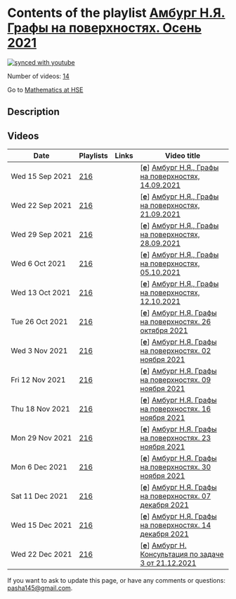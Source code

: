 # Contents of the playlist [Амбург Н.Я. Графы на поверхностях. Осень 2021](https://www.youtube.com/playlist?list=PLq3E5oubNNoAydwj7nSP8OY6N_AFWDWB6)

[![synced with youtube](https://img.shields.io/github/last-commit/mathphysschool/mathphysschool.github.io/autoupdate1?label=synced%20with%20youtube)](https://github.com/mathphysschool/mathphysschool.github.io/commits/autoupdate1)

Number of videos: [14](#videos)

Go to [Mathematics at HSE](../README.md)

## Description



## Videos

|Date|Playlists|Links|Video title|
|---|---|---|---|
| Wed&nbsp;15&nbsp;Sep&nbsp;2021 | [216](../playlists/216 "Амбург Н.Я. Графы на поверхностях. Осень 2021") |  | [[**e**](https://studio.youtube.com/video/XnJ0DtFtmLE/edit "Edit")] [Амбург Н.Я., Графы на поверхностях, 14.09.2021](https://www.youtube.com/watch?v=XnJ0DtFtmLE&list=PLq3E5oubNNoAydwj7nSP8OY6N_AFWDWB6) |
| Wed&nbsp;22&nbsp;Sep&nbsp;2021 | [216](../playlists/216 "Амбург Н.Я. Графы на поверхностях. Осень 2021") |  | [[**e**](https://studio.youtube.com/video/G4x1bStzhfs/edit "Edit")] [Амбург Н.Я., Графы на поверхностях, 21.09.2021](https://www.youtube.com/watch?v=G4x1bStzhfs&list=PLq3E5oubNNoAydwj7nSP8OY6N_AFWDWB6) |
| Wed&nbsp;29&nbsp;Sep&nbsp;2021 | [216](../playlists/216 "Амбург Н.Я. Графы на поверхностях. Осень 2021") |  | [[**e**](https://studio.youtube.com/video/HuFZYfL2hqs/edit "Edit")] [Амбург Н.Я., Графы на поверхностях, 28.09.2021](https://www.youtube.com/watch?v=HuFZYfL2hqs&list=PLq3E5oubNNoAydwj7nSP8OY6N_AFWDWB6) |
| Wed&nbsp;6&nbsp;Oct&nbsp;2021 | [216](../playlists/216 "Амбург Н.Я. Графы на поверхностях. Осень 2021") |  | [[**e**](https://studio.youtube.com/video/j_uwwpdFdd4/edit "Edit")] [Амбург Н.Я., Графы на поверхностях, 05.10.2021](https://www.youtube.com/watch?v=j_uwwpdFdd4&list=PLq3E5oubNNoAydwj7nSP8OY6N_AFWDWB6) |
| Wed&nbsp;13&nbsp;Oct&nbsp;2021 | [216](../playlists/216 "Амбург Н.Я. Графы на поверхностях. Осень 2021") |  | [[**e**](https://studio.youtube.com/video/Og_yqpwvi8Q/edit "Edit")] [Амбург Н.Я., Графы на поверхностях, 12.10.2021](https://www.youtube.com/watch?v=Og_yqpwvi8Q&list=PLq3E5oubNNoAydwj7nSP8OY6N_AFWDWB6) |
| Tue&nbsp;26&nbsp;Oct&nbsp;2021 | [216](../playlists/216 "Амбург Н.Я. Графы на поверхностях. Осень 2021") |  | [[**e**](https://studio.youtube.com/video/EWhNF7ldZi4/edit "Edit")] [Амбург Н.Я. Графы на поверхностях. 26 октября 2021](https://www.youtube.com/watch?v=EWhNF7ldZi4&list=PLq3E5oubNNoAydwj7nSP8OY6N_AFWDWB6) |
| Wed&nbsp;3&nbsp;Nov&nbsp;2021 | [216](../playlists/216 "Амбург Н.Я. Графы на поверхностях. Осень 2021") |  | [[**e**](https://studio.youtube.com/video/gCDQBWvOAqY/edit "Edit")] [Амбург Н.Я. Графы на поверхностях. 02 ноября 2021](https://www.youtube.com/watch?v=gCDQBWvOAqY&list=PLq3E5oubNNoAydwj7nSP8OY6N_AFWDWB6) |
| Fri&nbsp;12&nbsp;Nov&nbsp;2021 | [216](../playlists/216 "Амбург Н.Я. Графы на поверхностях. Осень 2021") |  | [[**e**](https://studio.youtube.com/video/pTBmiwpAOmY/edit "Edit")] [Амбург Н.Я. Графы на поверхностях. 09 ноября 2021](https://www.youtube.com/watch?v=pTBmiwpAOmY&list=PLq3E5oubNNoAydwj7nSP8OY6N_AFWDWB6) |
| Thu&nbsp;18&nbsp;Nov&nbsp;2021 | [216](../playlists/216 "Амбург Н.Я. Графы на поверхностях. Осень 2021") |  | [[**e**](https://studio.youtube.com/video/jmStn9OvVM8/edit "Edit")] [Амбург Н.Я. Графы на поверхностях. 16 ноября 2021](https://www.youtube.com/watch?v=jmStn9OvVM8&list=PLq3E5oubNNoAydwj7nSP8OY6N_AFWDWB6) |
| Mon&nbsp;29&nbsp;Nov&nbsp;2021 | [216](../playlists/216 "Амбург Н.Я. Графы на поверхностях. Осень 2021") |  | [[**e**](https://studio.youtube.com/video/MfbPaXFrm3A/edit "Edit")] [Амбург Н.Я. Графы на поверхностях. 23 ноября 2021](https://www.youtube.com/watch?v=MfbPaXFrm3A&list=PLq3E5oubNNoAydwj7nSP8OY6N_AFWDWB6) |
| Mon&nbsp;6&nbsp;Dec&nbsp;2021 | [216](../playlists/216 "Амбург Н.Я. Графы на поверхностях. Осень 2021") |  | [[**e**](https://studio.youtube.com/video/gmqn2pMQNFc/edit "Edit")] [Амбург Н.Я. Графы на поверхностях. 30 ноября 2021](https://www.youtube.com/watch?v=gmqn2pMQNFc&list=PLq3E5oubNNoAydwj7nSP8OY6N_AFWDWB6) |
| Sat&nbsp;11&nbsp;Dec&nbsp;2021 | [216](../playlists/216 "Амбург Н.Я. Графы на поверхностях. Осень 2021") |  | [[**e**](https://studio.youtube.com/video/qb-t2Lm8Klo/edit "Edit")] [Амбург Н.Я. Графы на поверхностях. 07 декабря 2021](https://www.youtube.com/watch?v=qb-t2Lm8Klo&list=PLq3E5oubNNoAydwj7nSP8OY6N_AFWDWB6) |
| Wed&nbsp;15&nbsp;Dec&nbsp;2021 | [216](../playlists/216 "Амбург Н.Я. Графы на поверхностях. Осень 2021") |  | [[**e**](https://studio.youtube.com/video/xLmc3SrkLqE/edit "Edit")] [Амбург Н.Я. Графы на поверхностях. 14 декабря 2021](https://www.youtube.com/watch?v=xLmc3SrkLqE&list=PLq3E5oubNNoAydwj7nSP8OY6N_AFWDWB6) |
| Wed&nbsp;22&nbsp;Dec&nbsp;2021 | [216](../playlists/216 "Амбург Н.Я. Графы на поверхностях. Осень 2021") |  | [[**e**](https://studio.youtube.com/video/BSsaTDykOJQ/edit "Edit")] [Амбург Н. Консультация по задаче 3 от 21.12.2021](https://www.youtube.com/watch?v=BSsaTDykOJQ&list=PLq3E5oubNNoAydwj7nSP8OY6N_AFWDWB6) |


 If you want to ask to update this page, or have any comments or questions: <pasha145@gmail.com>.